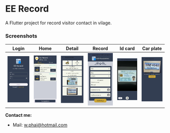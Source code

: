 # EE Record

A Flutter project for record visitor contact in vilage.

### Screenshots

| Login                                                                                                                                      | Home                                                                                                                                        | Detail                                                                                                                                      | Record                                                                                                                                      | Id card                                                                                                                                          | Car plate                                                                                                                                         |
| ------------------------------------------------------------------------------------------------------------------------------------------ | ------------------------------------------------------------------------------------------------------------------------------------------- | ------------------------------------------------------------------------------------------------------------------------------------------- | ------------------------------------------------------------------------------------------------------------------------------------------- | ------------------------------------------------------------------------------------------------------------------------------------------------ | ------------------------------------------------------------------------------------------------------------------------------------------------- |
| <img src="https://github.com/PhaiWisit/Flutter-App-EErecord-with-Provider/blob/main/screenshorts/eerecord_screenshot_login.jpg?raw=true" width="350"> | <img src="https://github.com/PhaiWisit/Flutter-App-EErecord-with-Provider/blob/main/screenshorts/eerecord_screenshot_active.jpg?raw=true" width="350"> | <img src="https://github.com/PhaiWisit/Flutter-App-EErecord-with-Provider/blob/main/screenshorts/eerecord_screenshot_detail.jpg?raw=true" width="350"> | <img src="https://github.com/PhaiWisit/Flutter-App-EErecord-with-Provider/blob/main/screenshorts/eerecord_screenshot_record.jpg?raw=true" width="350"> | <img src="https://github.com/PhaiWisit/Flutter-App-EErecord-with-Provider/blob/main/screenshorts/eerecord_screenshot_take_idcard.jpg?raw=true" width="350"> | <img src="https://github.com/PhaiWisit/Flutter-App-EErecord-with-Provider/blob/main/screenshorts/eerecord_screenshot_result_plate.jpg?raw=true" width="350"> |

<!-- <p align="center">
  <img src="https://github.com/PhaiWisit/Flutter-App-EErecord-with-Provider/blob/main/screenshorts/flutter_01.png?raw=true" width="350">
  <br/>
  <br/>
  <img src="https://github.com/PhaiWisit/Flutter-App-EErecord-with-Provider/blob/main/screenshorts/flutter_02.png?raw=true" width="350">
  <br/>
  <br/>
  <img src="https://github.com/PhaiWisit/Flutter-App-EErecord-with-Provider/blob/main/screenshorts/flutter_03.jpg?raw=true" width="350">
</p> -->

**Contact me:**

- Mail: <a href="mailto:w.phai@hotmail.com">w.phai@hotmail.com</a>
